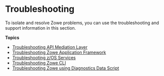 # Troubleshooting 

To isolate and resolve Zowe problems, you can use the troubleshooting and support information in this section.

**Topics**
- [Troubleshooting API Mediation Layer](troubleshoot-apiml.md)
- [Troubleshooting Zowe Application Framework](troubleshoot-app-framework.md)
- [Troubleshooting z/OS Services](troubleshoot-zos-services.md)
- [Troubleshooting Zowe CLI](cli/troubleshoot-cli.md)
- [Troubleshooting Zowe using Diagnostics Data Script](troubleshoot-diagnostics.md)